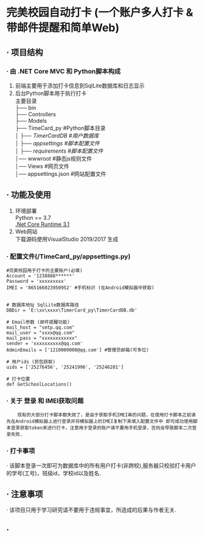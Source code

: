 # 完美校园自动打卡 (一个账户多人打卡 & 带邮件提醒和简单Web)
## · 项目结构
### · 由 .NET Core MVC 和 Python脚本构成
1. 前端主要用于添加打卡信息到SqlLite数据库和日志显示
2. 后台Python脚本用于执行打卡  
主要目录  
├── bin     
├── Controllers  
├── Models  
├── TimeCard_py  #Python脚本目录  
│   ├── *TimerCardDB  #用户数据库*  
│   ├── *appsettings  #脚本配置文件*  
│   ├── *requirements  #脚本配置文件*  
│── wwwroot #静态js规则文件  
│── Views  #网页文件  
│── appsettings.json  #网站配置文件 

## · 功能及使用
1. 环境部署  
Python == 3.7  
[.Net Core Runtime 3.1](https://dotnet.microsoft.com/download/visual-studio-sdks)  
2. Web网站  
下载源码使用VisualStudio 2019/2017 生成  

### · 配置文件(/TimeCard_py/appsettings.py)
    #完美校园用于打卡的主要账户(必填)
    Account = '1238888******'
    Password = 'xxxxxxxxx'
    IMEI = '865166023950952' #手机标识 (在Android模拟器中获取)


    # 数据库地址 SqlLite数据库路径
    DBDir = 'E:\xx\xxxx\TimerCard_py\TimerCardDB.db'

    # Email参数 (邮件提醒功能)
    mail_host = "smtp.qq.com"
    mail_user = "xxxx@qq.com"
    mail_pass = "xxxxxxxxxxxx"
    sender = 'xxxxxxxxxx@qq.com'
    AdminEmails = ['1210000000@qq.com'] #管理员邮箱(可多位)

    # 用户ids (抓包获取)
    uids = ['25276456', '25241996', '25246201']

    # 打卡位置
    def GetSchoolLocations()


### · 关于 登录 和 IMEI获取问题
        现有的大部分打卡脚本都失效了，是由于获取手机IMEI串的问题，在使用打卡脚本之前请先在Android模拟器上进行登录并将模拟器上的IMEI复制下来填入配置文件中 即可成功使用脚本登录获取token来进行打卡，注意用于登录的账户请不要用手机登录，否则会导致脚本二次登录失败.

### · 打卡事项
· 该脚本登录一次即可为数据库中的所有用户打卡(非跨校),服务器只校验打卡用户的学号(工号)，班级id，学校id以及姓名.

## · 注意事项 
· 该项目只用于学习研究请不要用于违规事宜，所造成的后果与作者无关.

## ·